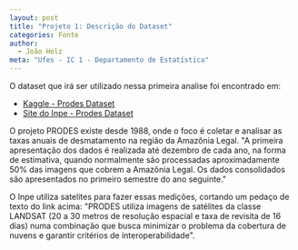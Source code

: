 ```yaml
---
layout: post
title: "Projeto 1: Descrição do Dataset"
categories: Fonte
author:
  - João Holz
meta: "Ufes - IC 1 - Departamento de Estatística"
---
```


O dataset que irá ser utilizado nessa primeira analise foi encontrado em:

- [Kaggle - Prodes Dataset](https://www.kaggle.com/datasets/fidelissauro/desmatamento-brasil)
- [Site do Inpe - Prodes Dataset](http://www.obt.inpe.br/OBT/assuntos/programas/amazonia/prodes)

O projeto PRODES existe desde 1988, onde o foco é coletar e analisar as taxas anuais de desmatamento na região da Amazônia Legal. "A primeira apresentação dos dados é realizada até dezembro de cada ano, na forma de estimativa, quando normalmente são processadas aproximadamente 50% das imagens que cobrem a Amazônia Legal. Os dados consolidados são apresentados no primeiro semestre do ano seguinte."

O Inpe utiliza satelites para fazer essas medições, cortando um pedaço de texto do link acima: "PRODES utiliza imagens de satélites da classe LANDSAT (20 a 30 metros de resolução espacial e taxa de revisita de 16 dias) numa combinação que busca minimizar o problema da cobertura de nuvens e garantir critérios de interoperabilidade".
